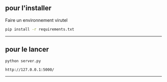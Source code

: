 ## pour l'installer
Faire un environnement virutel
```bash
pip install -r requirements.txt
```
---

## pour le lancer
```bash
python server.py
```
```
http://127.0.0.1:5000/
```
---